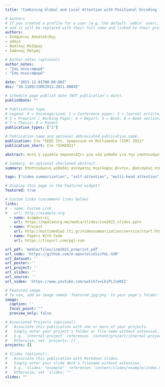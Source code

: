 ```yaml
---
title: "Combining Global and Local Attention with Positional Encoding for Video Summarization"

# Authors
# If you created a profile for a user (e.g. the default `admin` user), write the username (folder name) here 
# and it will be replaced with their full name and linked to their profile.
authors:
- Ευλάμπιος Αποστολίδης
- admin
- Βασίλης Μεζάρης
- Ιωάννης Πάτρας

# Author notes (optional)
author_notes:
- "Ίση συνεισφορά"
- "Ίση συνεισφορά"

date: "2021-12-01T00:00:00Z"
doi: "10.1109/ISM52913.2021.00045"

# Schedule page publish date (NOT publication's date).
publishDate: ""

# Publication type.
# Legend: 0 = Uncategorized; 1 = Conference paper; 2 = Journal article;
# 3 = Preprint / Working Paper; 4 = Report; 5 = Book; 6 = Book section;
# 7 = Thesis; 8 = Patent
publication_types: ["1"]

# Publication name and optional abbreviated publication name.
publication: Στο *IEEE Int. Symposium on Multimedia (ISM) 2021*
publication_short: Στο *ISM2021*

abstract: Αυτή η εργασία παρουσιάζει μια νέα μέθοδο για την εποπτευόμενη δημιουργία περιλήψεων βίντεο. Για να ξεπεραστούν τα μειονεκτήματα υφιστάμενων αρχιτεκτονικών δημιουργίας περιλήψεων που βασίζονται σε RNNs, σχετικά με τη μοντελοποίηση των εξαρτήσεων μεγάλης εμβέλειας των καρέ και την ικανότητα παραλληλοποίησης της εκπαίδευσης, το αναπτυγμένο μοντέλο βασίζεται στη χρήση μηχανισμών αυτοπροσοχής για την εκτίμηση της σημασίας των καρέ του βίντεο. Σε αντίθεση με προηγούμενες προσεγγίσεις δημιουργίας περιλήψεων που βασίζονται στην αυτοπροσοχή για να μοντελοποιούν τις εξαρτήσεις των καρέ παρατηρώντας ολόκληρη την αλληλουχία καρέ, η μέθοδός μας συνδυάζει καθολικούς και τοπικούς μηχανισμούς αυτοπροσοχής πολλαπλών κεφαλών για να ανακαλύψει διαφορετικές μοντελοποιήσεις των εξαρτήσεων των καρέ σε διαφορετικά επίπεδα λεπτομέρειας. Επιπλέον, οι χρησιμοποιούμενοι μηχανισμοί αυτοπροσοχής ενσωματώνουν ένα δομικό στοιχείο που κωδικοποιεί τη χρονική θέση των καρέ - μείζονος σημασίας κατά την παραγωγή μιας σύνοψης. Πειράματα σε δύο σύνολα δεδομένων (SumMe και TVSum) καταδεικνύουν την αποτελεσματικότητα του προτεινόμενου μοντέλου σε σύγκριση με τις υπάρχουσες μεθόδους αυτοπροσοχής και την ανταγωνιστικότητά του έναντι άλλων state-of-the-art εποπτευόμενων προσεγγίσεων δημιουργίας περιλήψεων. Μια μελέτη αφαίρεσης που εστιάζει στα κύρια προτεινόμενα δομικά στοιχεία, ειδικότερα τη χρήση καθολικών και τοπικών μηχανισμών αυτοπροσοχής πολλαπλών κεφαλών σε συνεργασία με ένα τμήμα κωδικοποίησης της απόλυτης θέσης, δείχνει τη σχετική συνεισφορά τους στη συνολική απόδοση.

# Summary. An optional shortened abstract.
summary: Εποπτευόμενη μέθοδος αυτόματης περίληψης βίντεο, βασισμένη στην αυτοπροσοχή.

tags: ["video summarization", "self-attention", "multi-head attention", "positional encoding", "supervised learning"]

# Display this page in the Featured widget?
featured: true

# Custom links (uncomment lines below)
links:
# - name: Custom Link
#   url: http://example.org
  - name: Διαφάνειες
    url: https://mpalaourg.me/media/slides/ism2021_slides.pptx
  - name: Project
    url: http://multimedia2.iti.gr/videosummarization/service/start.html  
  - name: Papers With Code
    url: https://tinyurl.com/pgl-sum

url_pdf: 'media/files/ism2021_preprint.pdf'
url_code: 'https://github.com/e-apostolidis/PGL-SUM'
url_dataset: ''
url_poster: ''
url_project: ''
url_slides: ''
url_source: ''
url_video: 'https://www.youtube.com/watch?v=LbjPLJzeNII'

# Featured image
# To use, add an image named `featured.jpg/png` to your page's folder. 
image:
  caption: ''
  focal_point: ""
  preview_only: false

# Associated Projects (optional).
#   Associate this publication with one or more of your projects.
#   Simply enter your project's folder or file name without extension.
#   E.g. `internal-project` references `content/project/internal-project/index.md`.
#   Otherwise, set `projects: []`.
projects: []

# Slides (optional).
#   Associate this publication with Markdown slides.
#   Simply enter your slide deck's filename without extension.
#   E.g. `slides: "example"` references `content/slides/example/index.md`.
#   Otherwise, set `slides: ""`.
slides: ""
---
```

